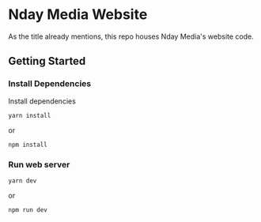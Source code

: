 # Nday Media Website

As the title already mentions, this repo houses Nday Media's website code.

## Getting Started

### Install Dependencies

Install dependencies

`yarn install`

or

`npm install`

### Run web server

`yarn dev`

or

`npm run dev`